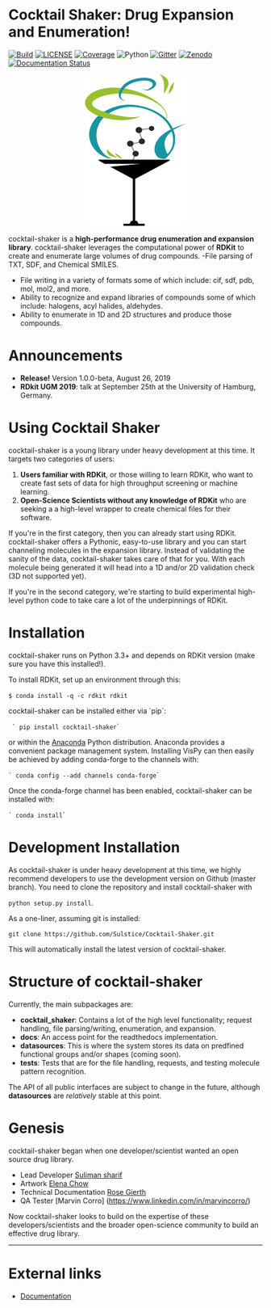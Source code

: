 Cocktail Shaker: Drug Expansion and Enumeration!
================================================

[![Build](https://travis-ci.org/Sulstice/Cocktail-Shaker.svg?branch=master)](https://travis-ci.org/Sulstice/Cocktail-Shaker)
[![LICENSE](https://img.shields.io/badge/license-new%20BSD-blue.svg)](https://github.com/Sulstice/Cocktail-Shaker/blob/master/LICENSE)
[![Coverage](https://coveralls.io/repos/github/Sulstice/Cocktail-Shaker/badge.svg?branch=master)](https://coveralls.io/github/Sulstice/Cocktail-Shaker?branch=master)
![Python](https://img.shields.io/badge/python-3.6-blue.svg)
[![Gitter](https://badges.gitter.im/Cocktail-Shaker/community.svg)](https://gitter.im/Cocktail-Shaker/community?utm_source=badge&utm_medium=badge&utm_campaign=pr-badge&utm_content=badge)
[![Zenodo](https://zenodo.org/badge/170644606.svg)](https://zenodo.org/badge/latestdoi/170644606)
[![Documentation Status](https://readthedocs.org/projects/cocktail-shaker/badge/?version=latest)](https://cocktail-shaker.readthedocs.io/en/latest/?badge=latest)

<p align="center">
  <img width="200" height="300" src="images/logoshaker.png">
</p>

cocktail-shaker is a **high-performance drug enumeration and expansion
library**. cocktail-shaker leverages the computational power of
**RDKit** to create and enumerate large volumes of drug compounds. 
-File parsing of TXT, SDF, and Chemical SMILES.
- File writing in a variety of formats some of which include: cif, sdf, pdb, mol, mol2, and more.
- Ability to recognize and expand libraries of compounds some of which include: halogens, acyl halides, aldehydes. 
- Ability to enumerate in 1D and 2D structures and produce those compounds.

Announcements
=============

-   **Release!** Version 1.0.0-beta, August 26, 2019
-   **RDkit UGM 2019**: talk at September 25th at the University of
    Hamburg, Germany.

Using Cocktail Shaker
=====================

cocktail-shaker is a young library under heavy development at this time.
It targets two categories of users:

1.  **Users familiar with RDKit**, or those willing to learn RDKit, who want to
    create fast sets of data for high throughput screening or machine
    learning.
2.  **Open-Science Scientists without any knowledge of RDKit** who are
    seeking a a high-level wrapper to create chemical files for their
    software.

If you're in the first category, then you can already start using RDKit.
cocktail-shaker offers a Pythonic, easy-to-use library and you can start
channeling molecules in the expansion library. Instead of validating the
sanity of the data, cocktail-shaker takes care of that for you. With
each molecule being generated it will head into a 1D and/or 2D
validation check (3D not supported yet).

If you're in the second category, we're starting to build experimental
high-level python code to take care a lot of the underpinnings of RDKit.

Installation 
==================

cocktail-shaker runs on Python 3.3+ and depends on RDKit version (make sure you have this installed!).

To install RDKit, set up an environment through this:

``` $ conda install -q -c rdkit rdkit ```

cocktail-shaker can be installed either via \`pip\`:

`` ` pip install cocktail-shaker``\`

or within the [Anaconda](https://www.anaconda.com/download/) Python
distribution. Anaconda provides a convenient package management system.
Installing VisPy can then easily be achieved by adding conda-forge to
the channels with:

`` ` conda config --add channels conda-forge ``\`

Once the conda-forge channel has been enabled, cocktail-shaker can be installed
with:

`` ` conda install ``\`

Development Installation
========================

As cocktail-shaker is under heavy development at this time, we highly
recommend developers to use the development version on Github (master
branch). You need to clone the repository and install cocktail-shaker with

`python setup.py install`.

As a one-liner, assuming git is installed:

    git clone https://github.com/Sulstice/Cocktail-Shaker.git

This will automatically install the latest version of cocktail-shaker.

Structure of cocktail-shaker
============================

Currently, the main subpackages are:

-   **cocktail_shaker**: Contains a lot of the high level functionality; request
    handling, file parsing/writing, enumeration, and expansion.
-   **docs**: An access point for the readthedocs implementation.
-   **datasources**: This is where the system stores its data on
    predfined functional groups and/or shapes (coming soon).
-   **tests**: Tests that are for the file handling, requests, and
    testing molecule pattern recognition.

The API of all public interfaces are subject to change in the future,
although **datasources** are *relatively* stable at this point.

Genesis
=======

cocktail-shaker began when one developer/scientist wanted an open source
drug library.

- Lead Developer [Suliman sharif](http://sulstice.github.io/)
- Artwork [Elena Chow](http://www.chowelena.com/)
- Technical Documentation [Rose Gierth](https://www.linkedin.com/in/rose-gierth-69a4a083/)
- QA Tester [Marvin Corro] (https://www.linkedin.com/in/marvincorro/)

Now cocktail-shaker looks to build on the expertise of these
developers/scientists and the broader open-science community to build an
effective drug library.

* * * * *

External links
==============

-   [Documentation](http://cocktail-shaker.readthedocs.org)

